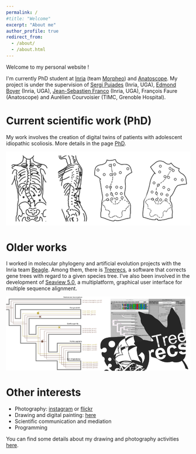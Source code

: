 ```yaml
---
permalink: /
#title: "Welcome"
excerpt: "About me"
author_profile: true
redirect_from: 
  - /about/
  - /about.html
---
```


Welcome to my personal website !


I'm currently PhD student at [Inria](https://www.inria.fr/fr) (team [Morpheo](https://team.inria.fr/morpheo/)) and [Anatoscope](https://www.anatoscope.com/). My project is under the supervision of [Sergi Pujades](http://sergipujades.free.fr/) (Inria, UGA), [Edmond Boyer](http://morpheo.inrialpes.fr/people/Boyer/) (Inria, UGA), [Jean-Sebastien Franco](https://morpheo.inrialpes.fr/~franco/) (Inria, UGA), François Faure (Anatoscope) and Aurélien Courvoisier (TIMC, Grenoble Hospital).

# Current scientific work (PhD)
My work involves the creation of digital twins of patients with adolescent idiopathic scoliosis. More details in the page [PhD](/phd/).

![Scoliosis Studies](/images/scoliosis_study_smaller.png)


# Older works
I worked in molecular phylogeny and artificial evolution projects with the Inria team [Beagle](https://team.inria.fr/beagle/). Among them, there is [Treerecs](https://project.inria.fr/treerecs/), a software that corrects gene trees with regard to a given species tree. I’ve also been involved in the development of [Seaview 5.0](http://doua.prabi.fr/software/seaview), a multiplatform, graphical user interface for multiple sequence alignment.

![Beagle Studies](/images/beagle_studies_smaller.png)


# Other interests
- Photography: [instagram](https://www.instagram.com/cometicon.snaps/) or [flickr](https://www.flickr.com/people/cometicon/)
- Drawing and digital painting: [here](https://www.instagram.com/cometicon.draws/)
- Scientific communication and mediation
- Programming

You can find some details about my drawing and photography activities [here](/other_activities/).
